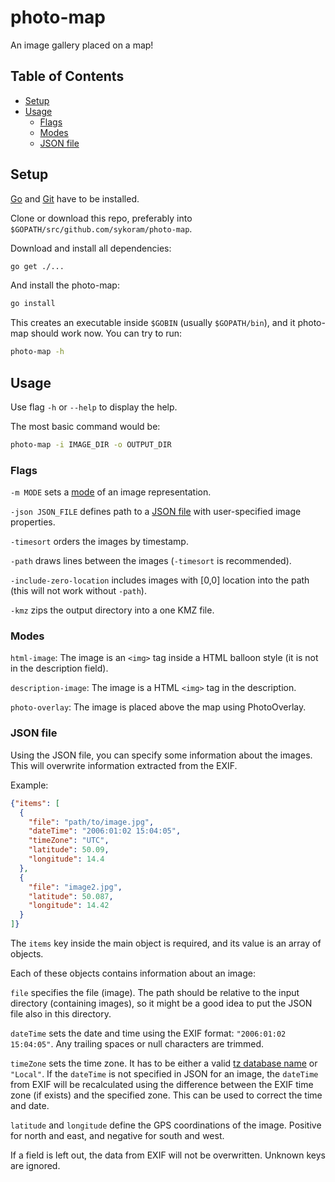 # photo-map

An image gallery placed on a map!

## Table of Contents
- [Setup](#setup)
- [Usage](#usage)
  - [Flags](#flags)
  - [Modes](#modes)
  - [JSON file](#json-file)


## Setup

[Go](https://golang.org/) and [Git](https://git-scm.com/) have to be installed.

Clone or download this repo, preferably into `$GOPATH/src/github.com/sykoram/photo-map`.

Download and install all dependencies:
```sh
go get ./...
```

And install the photo-map:
```sh
go install
```

This creates an executable inside `$GOBIN` (usually `$GOPATH/bin`), and it photo-map should work now. You can try to run:

```sh
photo-map -h
```

## Usage

Use flag `-h` or `--help` to display the help.

The most basic command would be:
```sh
photo-map -i IMAGE_DIR -o OUTPUT_DIR
```


### Flags

`-m MODE` sets a [mode](#modes) of an image representation.

`-json JSON_FILE` defines path to a [JSON file](#json-file) with user-specified image properties.

`-timesort` orders the images by timestamp.

`-path` draws lines between the images (`-timesort` is recommended).

`-include-zero-location` includes images with [0,0] location into the path (this will not work without `-path`).

`-kmz` zips the output directory into a one KMZ file.


### Modes

`html-image`: The image is an `<img>` tag inside a HTML balloon style (it is not in the description field).

`description-image`: The image is a HTML `<img>` tag in the description.

`photo-overlay`: The image is placed above the map using PhotoOverlay.


### JSON file

Using the JSON file, you can specify some information about the images. This will overwrite information extracted from the EXIF.

Example:
```json
{"items": [
  {
    "file": "path/to/image.jpg",
    "dateTime": "2006:01:02 15:04:05",
    "timeZone": "UTC",
    "latitude": 50.09,
    "longitude": 14.4
  },
  {
    "file": "image2.jpg",
    "latitude": 50.087,
    "longitude": 14.42
  }
]}
```

The `items` key inside the main object is required, and its value is an array of objects.

Each of these objects contains information about an image:

`file` specifies the file (image). The path should be relative to the input directory (containing images), so it might be a good idea to put the JSON file also in this directory.

`dateTime` sets the date and time using the EXIF format: `"2006:01:02 15:04:05"`. Any trailing spaces or null characters are trimmed.

`timeZone` sets the time zone. It has to be either a valid [tz database name](https://en.wikipedia.org/wiki/List_of_tz_database_time_zones) or `"Local"`. If the `dateTime` is not specified in JSON for an image, the `dateTime` from EXIF will be recalculated using the difference between the EXIF time zone (if exists) and the specified zone. This can be used to correct the time and date.

`latitude` and `longitude` define the GPS coordinations of the image. Positive for north and east, and negative for south and west.

If a field is left out, the data from EXIF will not be overwritten. Unknown keys are ignored.


